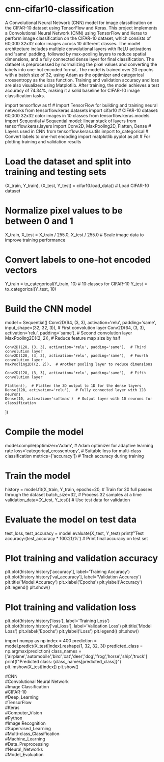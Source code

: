 # cnn-cifar10-classification
A Convolutional Neural Network (CNN) model for image classification on the CIFAR-10 dataset using TensorFlow and Keras.
This project implements a Convolutional Neural Network (CNN) using TensorFlow and Keras to perform image classification on the CIFAR-10 dataset, which consists of 60,000 32x32 color images across 10 different classes. The model architecture includes multiple convolutional layers with ReLU activations and 'same' padding, followed by max-pooling layers to reduce spatial dimensions, and a fully connected dense layer for final classification. The dataset is preprocessed by normalizing the pixel values and converting the labels into one-hot encoded format. The model is trained over 20 epochs with a batch size of 32, using Adam as the optimizer and categorical crossentropy as the loss function. Training and validation accuracy and loss are also visualized using Matplotlib. After training, the model achieves a test accuracy of 74.34%, making it a solid baseline for CIFAR-10 image classification tasks.

import tensorflow as tf  # Import TensorFlow for building and training neural networks
from tensorflow.keras.datasets import cifar10  # CIFAR-10 dataset: 60,000 32x32 color images in 10 classes
from tensorflow.keras.models import Sequential  # Sequential model: linear stack of layers
from tensorflow.keras.layers import Conv2D, MaxPooling2D, Flatten, Dense  # Layers used in CNN
from tensorflow.keras.utils import to_categorical  # Convert labels to one-hot encoding
import matplotlib.pyplot as plt  # For plotting training and validation results

# Load the dataset and split into training and testing sets
(X_train, Y_train), (X_test, Y_test) = cifar10.load_data()  # Load CIFAR-10 dataset

# Normalize pixel values to be between 0 and 1
X_train, X_test = X_train / 255.0, X_test / 255.0  # Scale image data to improve training performance

# Convert labels to one-hot encoded vectors
Y_train = to_categorical(Y_train, 10)  # 10 classes for CIFAR-10
Y_test = to_categorical(Y_test, 10)

# Build the CNN model
model = Sequential([
    Conv2D(64, (3, 3), activation='relu', padding='same', input_shape=(32, 32, 3)),  # First convolution layer
    Conv2D(64, (3, 3), activation='relu', padding='same'),  # Second convolution layer
    MaxPooling2D((2, 2)),  # Reduce feature map size by half

    Conv2D(128, (3, 3), activation='relu', padding='same'),  # Third convolution layer
    Conv2D(128, (3, 3), activation='relu', padding='same'),  # Fourth convolution layer
    MaxPooling2D((2, 2)),  # Another pooling layer to reduce dimensions

    Conv2D(128, (3, 3), activation='relu', padding='same'),  # Fifth convolution layer

    Flatten(),  # Flatten the 3D output to 1D for the dense layers
    Dense(128, activation='relu'),  # Fully connected layer with 128 neurons
    Dense(10, activation='softmax')  # Output layer with 10 neurons for classification
])

# Compile the model
model.compile(optimizer='Adam',  # Adam optimizer for adaptive learning rate
              loss='categorical_crossentropy',  # Suitable loss for multi-class classification
              metrics=['accuracy'])  # Track accuracy during training

# Train the model
history = model.fit(X_train, Y_train,
                    epochs=20,  # Train for 20 full passes through the dataset
                    batch_size=32,  # Process 32 samples at a time
                    validation_data=(X_test, Y_test))  # Use test data for validation

# Evaluate the model on test data
test_loss, test_accuracy = model.evaluate(X_test, Y_test)
print(f'Test accuracy:{test_accuracy * 100:2f}%')  # Print final accuracy on test set

# Plot training and validation accuracy
plt.plot(history.history['accuracy'], label='Training Accuracy')
plt.plot(history.history['val_accuracy'], label='Validation Accuracy')
plt.title('Model Accuracy')
plt.xlabel('Epochs')
plt.ylabel('Accuracy')
plt.legend()
plt.show()

# Plot training and validation loss
plt.plot(history.history['loss'], label='Training Loss')
plt.plot(history.history['val_loss'], label='Validation Loss')
plt.title('Model Loss')
plt.xlabel('Epochs')
plt.ylabel('Loss')
plt.legend()
plt.show()


import numpy as np
index = 400
prediction = model.predict(X_test[index].reshape(1, 32, 32, 3))
predicted_class = np.argmax(prediction)
class_names = ['airplane','automobile','bird','cat','deer','dog','frog','horse','ship','truck']
print(f"Predicted class: {class_names[predicted_class]}")
plt.imshow(X_test[index])
plt.show()




#CNN  
#Convolutional Neural Network  
#Image Classification  
#CIFAR-10  
#Deep_Learning  
#TensorFlow  
#Keras  
#Computer_Vision  
#Python  
#Image Recognition  
#Supervised_Learning  
#Multi-class_Classification  
#Machine_Learning  
#Data_Preprocessing  
#Neural_Networks  
#Model_Evaluation  
